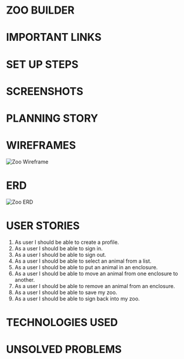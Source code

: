 # ZOO BUILDER
# IMPORTANT LINKS
# SET UP STEPS
# SCREENSHOTS
# PLANNING STORY
# WIREFRAMES
![Zoo Wireframe](https://i.imgur.com/DffjpxE.jpg)
# ERD
![Zoo ERD](https://i.imgur.com/nSFAmi9.jpg)
# USER STORIES
1. As user I should be able to create a profile.
2. As a user I should be able to sign in. 
3. As a user I should be able to sign out.
4. As a user I should be able to select an animal from a list.
5. As a user I should be able to put an animal in an enclosure.
6. As a user I should be able to move an animal from one enclosure to another.
7. As a user I should be able to remove an animal from an enclosure.
8. As a user I should be able to save my zoo.
9. As a user I should be able to sign back into my zoo. 
# TECHNOLOGIES USED
# UNSOLVED PROBLEMS

